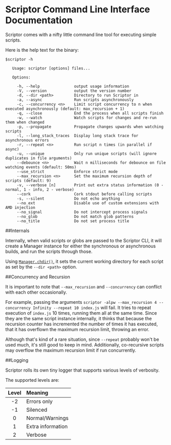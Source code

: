 Scriptor Command Line Interface Documentation
=============================================

Scriptor comes with a nifty little command line tool for executing simple scripts.

Here is the help text for the binary:
```
$scriptor -h

   Usage: scriptor [options] files...

   Options:

     -h, --help               output usage information
     -V, --version            output the version number
     -d, --dir <path>         Directory to run Scriptor in
     -a, --async              Run scripts asynchronously
     -c, --concurrency <n>    Limit script concurrency to n when executed asynchronously (default: max_recursion + 1)
     -q, --close              End the process when all scripts finish
     -w, --watch              Watch scripts for changes and re-run them when changed
     -p, --propagate          Propagate changes upwards when watching scripts
     -l, --long_stack_traces  Display long stack trace for asynchronous errors
     -r, --repeat <n>         Run script n times (in parallel if async)
     -u, --unique             Only run unique scripts (will ignore duplicates in file arguments)
     --debounce <n>           Wait n milliseconds for debounce on file watching events (default: 50ms)
     --use_strict             Enforce strict mode
     --max_recursion <n>      Set the maximum recursion depth of scripts (default: 9)
     -v, --verbose [n]        Print out extra status information (0 - normal, 1 - info, 2 - verbose)
     --cork                   Cork stdout before calling scripts
     -s, --silent             Do not echo anything
     --no_ext                 Disable use of custom extensions with AMD injection
     --no_signal              Do not intercept process signals
     --no_glob                Do not match glob patterns
     --no_title               Do not set process title
```

##Internals

Internally, when valid scripts or globs are passed to the Scriptor CLI, it will create a Manager instance for either the synchronous or asynchronous builds, and run the scripts through those.

Using [`Manager.chdir()`](https://github.com/novacrazy/scriptor/blob/master/docs/api.md#chdirdir--string---string), it sets the current working directory for each script as set by the `--dir <path>` option.

##Concurrency and Recursion

It is important to note that `--max_recursion` and `--concurrency` can conflict with each other occasionally.

For example, passing the arguments `scriptor -alpw --max_recursion 4 --concurrency Infinity --repeat 10 index.js` will fail. It tries to repeat execution of `index.js` 10 times, running them all at the same time. Since they are the same script instance internally, it thinks that because the recursion counter has incremented the number of times it has executed, that it has overflown the maximum recursion limit, throwing an error.

Although that's kind of a rare situation, since `--repeat` probably won't be used much, it's still good to keep in mind. Additionally, co-recursive scripts may overflow the maximum recursion limit if run concurrently.

##Logging

Scriptor rolls its own tiny logger that supports various levels of verbosity.

The supported levels are:

| Level     | Meaning           |
|:---------:|:------------------|
| -2        | Errors only       |
| -1        | Silenced          |
|  0        | Normal/Warnings   |
|  1        | Extra information |
|  2        | Verbose           |
